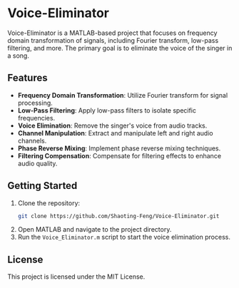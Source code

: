 # Voice-Eliminator

Voice-Eliminator is a MATLAB-based project that focuses on frequency domain transformation of signals, including Fourier transform, low-pass filtering, and more. The primary goal is to eliminate the voice of the singer in a song.

## Features

- **Frequency Domain Transformation**: Utilize Fourier transform for signal processing.
- **Low-Pass Filtering**: Apply low-pass filters to isolate specific frequencies.
- **Voice Elimination**: Remove the singer's voice from audio tracks.
- **Channel Manipulation**: Extract and manipulate left and right audio channels.
- **Phase Reverse Mixing**: Implement phase reverse mixing techniques.
- **Filtering Compensation**: Compensate for filtering effects to enhance audio quality.

## Getting Started

1. Clone the repository:
   ```bash
   git clone https://github.com/Shaoting-Feng/Voice-Eliminator.git
   ```
2. Open MATLAB and navigate to the project directory.
3. Run the `Voice_Eliminator.m` script to start the voice elimination process.

## License

This project is licensed under the MIT License.
